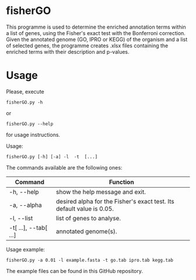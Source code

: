 # fisherGO

This programme is used to determine the enriched annotation terms within a list of genes, using the Fisher's exact test with the Bonferroni correction. Given the annotated genome (GO, IPRO or KEGG) of the organism and a list of selected genes, the programme creates .xlsx files containing the enriched terms with their description and p-values.


# Usage

Please, execute
``` 
fisherGO.py -h
```
or
```
fisherGO.py --help
```
for usage instructions.

Usage:
```
fisherGO.py [-h] [-a] -l  -t  [...]
```

The commands available are the following ones:

|        Command        |                                Function                               |
|-----------------------|-----------------------------------------------------------------------|
| -h, --help            | show the help message and exit.                                      |
| -a, --alpha           | desired alpha for the Fisher's exact test. Its default value is 0.05. |
| -l, --list            | list of genes to analyse.                                             |
| -t[ ...], --tab[ ...] | annotated genome(s).                                                  |

Usage example:
```
fisherGO.py -a 0.01 -l example.fasta -t go.tab ipro.tab kegg.tab
```
The example files can be found in this GitHub repository.

